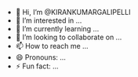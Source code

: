 - 👋 Hi, I’m @KIRANKUMARGALIPELLI
- 👀 I’m interested in ...
- 🌱 I’m currently learning ...
- 💞️ I’m looking to collaborate on ...
- 📫 How to reach me ...
- 😄 Pronouns: ...
- ⚡ Fun fact: ...

<!---
KIRANKUMARGALIPELLI/KIRANKUMARGALIPELLI is a ✨ special ✨ repository because its `README.md` (this file) appears on your GitHub profile.
You can click the Preview link to take a look at your changes.
--->

